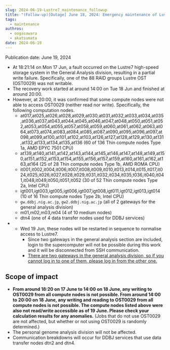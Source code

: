 ```yaml
---
slug: 2024-06-19-Lustre7_maintenance_followup
title: "(Follow-up)[Outage] June 18, 2024: Emergency maintenance of Lustre7"
tags:
  - maintenance
authros:
  - oogasawara
  - akatsumata
date: 2024-06-19
---
```


Publication date: June 19, 2024

- At 18:21:14 on Mon 17 Jun, a fault occurred on the Lustre7 high-speed storage system in the General Analysis division, resulting in a partial write failure. Specifically, one of the 88 RAID groups Lustre OST (OST0029) was not writable.
- The recovery work started at around 14:00 on Tue 18 Jun and finished at around 20:00.
- However, at 20:00, it was confirmed that some compute nodes were not able to access OST0029 (neither read nor write). Specifically, the following computation nodes.
    - at017,at025,at026,at028,at029,at030,at031,at032,at033,at034,at035,at036,at037,at043,at044,at045,at046,at047,at048,at050,at051,at052,at053,at054,at055,at057,at058,at059,at060,at061,at062,at063,at064,at073,at074,at083,at084,at085,at087,at090,at095,at096,at097,at098,at099,at100,at101,at102,at103,at126,at127,at128,at129,at130,at131,at132,at133,at134,at135,at136 (60 of 136 Thin compute nodes Type 1a, AMD EPYC 7501 CPU)
    - at139,at140,at141,at142,at143,at144,at145,at146,at147,at148,at149,at150,at151,at152,at153,at154,at155,at156,at157,at159,at160,at161,at162,at163,at164 (25 of 28 Thin compute nodes Type 1b, AMD ROMA CPU)
    - it001,it002,it004,it006,it007,it008,it009,it010,it013,it014,it015,it017,it024,it025,it026,it027,it028,it029,it031,it032,it034,it035,t036,it040,it041,it048,it049,it050,it051,it052 (30 of 52 Thin compute nodes Type 2a, Intel CPU)
    - igt001,igt003,igt005,igt006,igt007,igt008,igt011,igt012,igt013,igt014 (10 of 16 Thin compute nodes Type 2b, Intel CPU)
    - `gw.ddbj.nig.ac.jp`, `gw2.ddbj.nig.ac.jp` (all of 2 gateways for the general analysis division)
    - m01,m02,m03,m04 (4 of 10 medium nodes)
    - dtn4 (one of 4 data transfer nodes used for DDBJ services)
- - Wed 19 Jun, these nodes will be restarted in sequence to normalise access to Lustre7.
    - Since two gateways in the general analysis section are included, login to the supercomputer will not be possible during this work and it will be disconnected from SSH communication.
    - [There are two gateways in the general analysis division, so if you cannot log in to one of them, please log in from the other one.](/general_analysis_division/ga_login#two-gateways)


## Scope of impact
- **From around 18:20 on 17 June to 14:00 on 18 June, any writing to OST0029 from all compute nodes is not possible. From around 14:00 to 20:00 on 18 June, any writing and reading to OST0029 from all compute nodes is not possible. The compute nodes listed above were also not read/write accessible as of 19 June. Please check your calculation results for any anomalies.** (Jobs that do not use OST0029 are not affected, but whether or not using OST0029 is randomly determined.) 
- The personal genome analysis division will not be affected.
- Communication breakdowns will occur for DDBJ services that use data transfer nodes dtn2 and dtn4.
